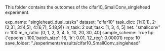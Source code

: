 This folder contains the outcomes of the cifar10_SmallConv_singlehead experiment.

exp_name: "singlehead_dual_tasks"
dataset: "cifar10"
task_dict: {1:[0,1], 2:[2,3], 3:[4,5], 4:[6,7], 5:[8,9]}
in_task: 2
out_task: [1, 3, 4, 5]
net: "smallconv"
n: 100
m_n_ratio: [0, 1, 2, 3, 4, 5, 10, 20, 30, 40]
sample_scheme: True
hp: {'epochs': 100,'batch_size': 16, 'lr': 0.01, 'l2_reg': 0.00001}
reps: 10
save_folder: "./experiments/results/cifar10_SmallConv_singlehead"
